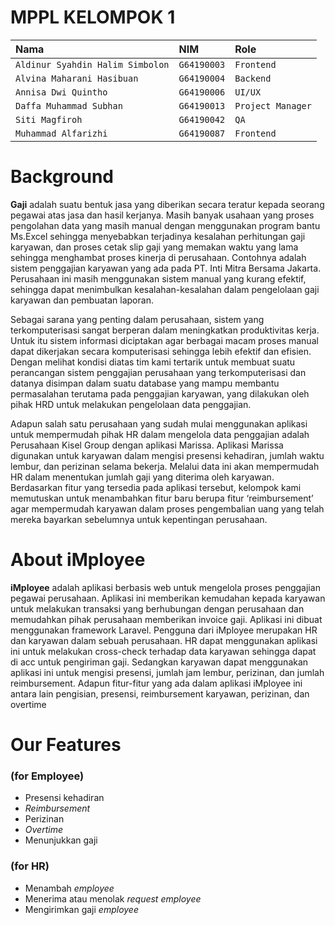 
# MPPL KELOMPOK 1

| Nama | NIM     | Role                |
| :-------- | :------- | :------------------------- |
| `Aldinur Syahdin Halim Simbolon` | `G64190003` | `Frontend` |
| `Alvina Maharani Hasibuan` | `G64190004` | `Backend` |
| `Annisa Dwi Quintho` | `G64190006` | `UI/UX` |
| `Daffa Muhammad Subhan` | `G64190013` | `Project Manager` |
| `Siti Magfiroh` | `G64190042` | `QA` |
| `Muhammad Alfarizhi` | `G64190087` | `Frontend` |

# Background
**Gaji** adalah suatu bentuk jasa yang diberikan secara teratur 
kepada seorang pegawai atas jasa dan hasil kerjanya. Masih banyak 
usahaan yang proses pengolahan data yang masih manual dengan menggunakan program bantu Ms.Excel sehingga menyebabkan terjadinya kesalahan perhitungan gaji karyawan, dan proses cetak slip gaji yang memakan waktu yang lama sehingga menghambat proses kinerja di perusahaan. 
Contohnya adalah sistem penggajian karyawan yang ada pada PT. Inti Mitra Bersama Jakarta.  Perusahaan ini masih menggunakan sistem manual yang kurang efektif, sehingga dapat menimbulkan kesalahan-kesalahan dalam pengelolaan gaji karyawan dan pembuatan laporan.

Sebagai sarana yang penting dalam perusahaan, sistem yang 
terkomputerisasi sangat berperan dalam meningkatkan produktivitas kerja. Untuk itu sistem informasi diciptakan agar berbagai macam proses manual dapat dikerjakan secara komputerisasi sehingga lebih efektif dan efisien. Dengan melihat kondisi diatas tim kami tertarik untuk membuat suatu perancangan sistem penggajian perusahaan yang terkomputerisasi dan datanya disimpan dalam suatu database yang mampu membantu permasalahan terutama pada penggajian karyawan, yang dilakukan oleh pihak HRD untuk melakukan pengelolaan data penggajian.

Adapun salah satu perusahaan yang sudah mulai menggunakan 
aplikasi untuk mempermudah pihak HR dalam mengelola data 
penggajian adalah Perusahaan Kisel Group dengan aplikasi Marissa. 
Aplikasi Marissa digunakan untuk karyawan dalam mengisi presensi 
kehadiran, jumlah waktu lembur, dan perizinan selama bekerja. 
Melalui data ini akan mempermudah HR dalam menentukan jumlah 
gaji yang diterima oleh karyawan.  Berdasarkan fitur yang tersedia 
pada aplikasi tersebut, kelompok kami memutuskan untuk menambahkan 
fitur baru berupa fitur ‘reimbursement’ agar mempermudah karyawan 
dalam proses pengembalian uang yang telah mereka bayarkan sebelumnya untuk kepentingan perusahaan. 


# About iMployee
**iMployee** adalah aplikasi berbasis web untuk mengelola proses 
penggajian pegawai perusahaan. Aplikasi ini memberikan kemudahan 
kepada karyawan untuk melakukan transaksi yang berhubungan dengan 
perusahaan dan memudahkan pihak perusahaan memberikan invoice gaji. 
Aplikasi ini dibuat menggunakan framework Laravel. Pengguna dari 
iMployee merupakan HR dan karyawan dalam sebuah perusahaan. 
HR dapat menggunakan aplikasi ini untuk melakukan cross-check 
terhadap data karyawan sehingga dapat di acc untuk pengiriman gaji. 
Sedangkan karyawan dapat menggunakan aplikasi ini untuk mengisi 
presensi, jumlah jam lembur, perizinan, dan jumlah reimbursement. 
Adapun fitur-fitur yang ada dalam aplikasi iMployee ini antara lain 
pengisian, presensi, reimbursement karyawan, perizinan, dan overtime

# Our Features 
### (for Employee)
- Presensi kehadiran
- *Reimbursement*
- Perizinan
- *Overtime*
- Menunjukkan gaji

### (for HR)
- Menambah *employee*
- Menerima atau menolak *request employee* 
- Mengirimkan gaji *employee*

